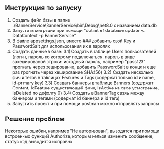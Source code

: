 ## Инструкция по запуску

1) Создать файл базы в папке .\BannerService\BannerService\bin\Debug\net8.0 с названием data.db
2) Запустить миграции при помощи "dotnet ef database update -c DataContext -p BannerService"
3) В файле appsettings.json, вместо ### добавить свой Key и PasswordSalt для использования их в паролях
4) Создать данные в базе:
   3.1) Создать в таблице Users пользователей (логин, пароль по которому подключаться. пароль в виде захешированой строки: исходный пароль, например "pass123" прогнать через хеширование, добавить PasswordSalt в конце и еще раз прогнать через хеширование SHA256)
   3.2) Создать несколько фич и тегов в таблицах Features и Tags (содержат только id и name, id-primary key)
   3.3) Создать баннеры в таблице Banners (содержат Content, IdFeature существующей фичи, IsActive на свое усмотрение, IsDeleted по дефолту 0)
   3.4) Создать в BannerTag свзяь между баннером и тегами (содержат id баннера и id тега)
5) Запустить проект и при помощи postman можно отправлять запросы


## Решение проблем
Некоторые ошибки, например "Не авторизован", выводятся при помощи встроенных функций Authorize, которым нельзя изменить сообщение, статус код выводится исправно

